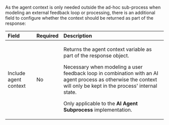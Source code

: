 As the agent context is only needed outside the ad-hoc sub-process when modeling an external feedback loop or processing, there is an additional field to configure whether the context should be returned as part of the response:

| Field                 | Required | Description                                                                                                                                                                                                                                                                                                          |
| :-------------------- | :------- | :------------------------------------------------------------------------------------------------------------------------------------------------------------------------------------------------------------------------------------------------------------------------------------------------------------------- |
| Include agent context | No       | <p>Returns the agent context variable as part of the response object.</p><p>Necessary when modeling a user feedback loop in combination with an AI agent process as otherwise the context will only be kept in the process' internal state.</p><p>Only applicable to the **AI Agent Subprocess** implementation.</p> |
